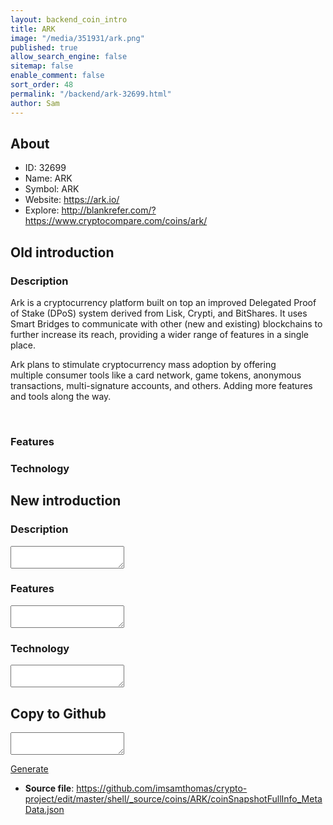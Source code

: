 ```yaml
---
layout: backend_coin_intro
title: ARK
image: "/media/351931/ark.png"
published: true
allow_search_engine: false
sitemap: false
enable_comment: false
sort_order: 48
permalink: "/backend/ark-32699.html"
author: Sam
---
```


## About

- ID: 32699
- Name: ARK
- Symbol: ARK
- Website: https://ark.io/
- Explore: http://blankrefer.com/?https://www.cryptocompare.com/coins/ark/


## Old introduction

### Description

<p>Ark is a cryptocurrency platform built on top an improved Delegated Proof of Stake (DPoS) system derived from Lisk, Crypti, and BitShares. It uses Smart Bridges to communicate with other (new and existing) blockchains to further increase its reach, providing a wider range of features in a single place.</p><p>Ark plans to stimulate cryptocurrency mass adoption by offering multiple consumer tools like a card network, game tokens, anonymous transactions, multi-signature accounts, and others. Adding more features and tools along the way.</p><p> </p>

### Features


### Technology




## New introduction


### Description
<textarea id="meta_description" name="description"></textarea>

### Features
<textarea id="meta_features" name="features"></textarea>

### Technology
<textarea id="meta_technology" name="technology"></textarea>


## Copy to Github

<textarea id="coinsnapshotfullinfo_metadata"></textarea>

<a href="#gen" onclick="generateMetaDatJson()">Generate</a>

- **Source file**: <a href="https://github.com/imsamthomas/crypto-project/edit/master/shell/_source/coins/ARK/coinSnapshotFullInfo_MetaData.json">https://github.com/imsamthomas/crypto-project/edit/master/shell/_source/coins/ARK/coinSnapshotFullInfo_MetaData.json</a>

